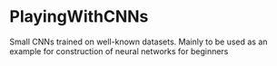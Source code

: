 # PlayingWithCNNs
Small CNNs trained on well-known datasets. 
Mainly to be used as an example for construction of neural networks for beginners
